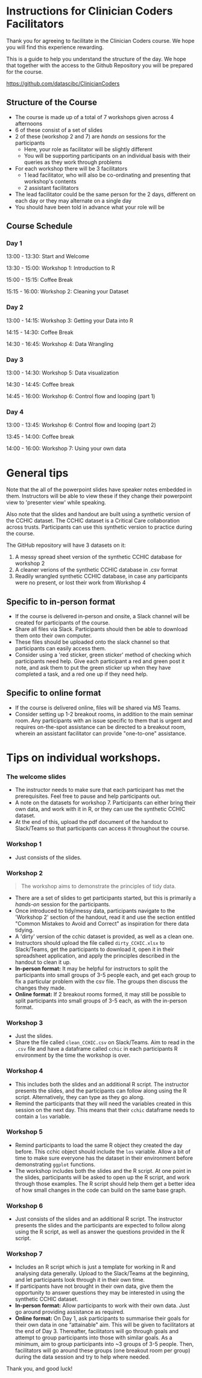 # Instructions for Clinician Coders Facilitators

Thank you for agreeing to facilitate in the Clinician Coders course. We hope you will find this experience rewarding.  
  
  
This is a guide to help you understand the structure of the day. We hope that together with the access to the Github Repository you will be prepared for the course. 

<https://github.com/datascibc/ClinicianCoders>

## Structure of the Course

- The course is made up of a total of 7 workshops given across 4 afternoons
- 6 of these consist of a set of slides
- 2 of these (workshop 2 and 7) are *hands on* sessions for the participants
    - Here, your role as facilitator will be slightly different
    - You will be supporting participants on an individual basis with their queries as they work through problems
- For each workshop there will be 3 facilitators
    - 1 lead facilitator, who will also be co-ordinating and presenting that workshop's contents
    - 2 assistant facilitators
- The lead facilitator could be the same person for the 2 days, different on each day or they may alternate on a single day
- You should have been told in advance what your role will be

## Course Schedule

### Day 1

13:00 - 13:30: Start and Welcome

13:30 - 15:00: Workshop 1: Introduction to R

15:00 - 15:15: Coffee Break

15:15 - 16:00: Workshop 2: Cleaning your Dataset

### Day 2

13:00 - 14:15: Workshop 3: Getting your Data into R 

14:15 - 14:30: Coffee Break

14:30 - 16:45: Workshop 4: Data Wrangling 

### Day 3

13:00 - 14:30: Workshop 5: Data visualization

14:30 - 14:45: Coffee break

14:45 - 16:00: Workshop 6: Control flow and looping (part 1)

### Day 4

13:00 - 13:45: Workshop 6: Control flow and looping (part 2)

13:45 - 14:00: Coffee break

14:00 - 16:00: Workshop 7: Using your own data

# General tips 

Note that the all of the powerpoint slides have speaker notes embedded in them. Instructors will be able to view these if they change their powerpoint view to 'presenter view' while speaking.

Also note that the slides and handout are built using a synthetic version of the CCHIC dataset. The CCHIC dataset is a Critical Care collaboration across trusts. Participants can use this synthetic version to practice during the course.  

The GitHub repository will have 3 datasets on it:
1) A messy spread sheet version of the synthetic CCHIC database for workshop 2
2) A cleaner verions of the synthetic CCHIC database in .csv format
3) Readily wrangled synthetic CCHIC database, in case any participants were no present, or lost their work from Workshop 4

## Specific to in-person format
- If the course is delivered in-person and onsite, a Slack channel will be created for participants of the course. 
- Share all files via Slack. Participants should then be able to download them onto their own computer. 
- These files should be uploaded onto the slack channel so that participants can easily access them. 
- Consider using a 'red sticker, green sticker' method of checking which participants need help. Give each participant a red and green post it note, and ask them to put the green sticker up when they have completed a task, and a red one up if they need help. 

## Specific to online format
- If the course is delivered online, files will be shared via MS Teams.
- Consider setting up 1-2 breakout rooms, in addition to the main seminar room. Any participants with an issue specific to them that is urgent and requires on-the-spot assistance can be directed to a breakout room, wherein an assistant facilitator can provide "one-to-one" assistance.

# Tips on individual workshops.

### The welcome slides

- The instructor needs to make sure that each participant has met the prerequisites. Feel free to pause and help participants out.
- A note on the datasets for workshop 7. Participants can either bring their own data, and work with it in R, or they can use the synthetic CCHIC dataset. 
- At the end of this, upload the pdf document of the handout to Slack/Teams so that participants can access it throughout the course. 

### Workshop 1 

- Just consists of the slides. 

### Workshop 2

> The workshop aims to demonstrate the principles of tidy data. 

- There are a set of slides to get participants started, but this is primarily a *hands-on* session for the participants.
- Once introduced to tidy/messy data, participants navigate to the 'Workshop 2' section of the handout, read it and use the section entitled "Common Mistakes to Avoid and Correct" as inspiration for there data tidying. 
- A 'dirty' version of the cchic dataset is provided, as well as a clean one. 
- Instructors should upload the file called `dirty_CCHIC.xlsx` to Slack/Teams, get the participants to download it, open it in their spreadsheet application, and apply the principles described in the handout to clean it up. 
- **In-person format:** It may be helpful for instructors to split the participants into small groups of 3-5 people each, and get each group to fix a particular problem with the csv file. The groups then discuss the changes they made. 
- **Online format:** If 2 breakout rooms formed, it may still be possible to split participants into small groups of 3-5 each, as with the in-person format.

### Workshop 3

- Just the slides. 
- Share the file called `clean_CCHIC.csv` on Slack/Teams. Aim to read in the `.csv` file and have a dataframe called `cchic` in each participants R environment by the time the workshop is over. 

### Workshop 4

- This includes both the slides and an additional R script. The instructor presents the slides, and the participants can follow along using the R script. Alternatively, they can type as they go along. 
- Remind the participants that they will need the variables created in this session on the next day. This means that their `cchic` dataframe needs to contain a `los` variable. 

### Workshop 5

- Remind participants to load the same R object they created the day before. This cchic object should include the `los` variable. Allow a bit of time to make sure everyone has the dataset in their environment before demonstrating `ggplot` functions. 
- The workshop includes both the slides and the R script. At one point in the slides, participants will be asked to open up the R script, and work through those examples. The R script should help them get a better idea of how small changes in the code can build on the same base graph. 

### Workshop 6

- Just consists of the slides and an additional R script. The instructor presents the slides and the participants are expected to follow along using the R script, as well as answer the questions provided in the R script.  

### Workshop 7

- Includes an R script which is just a template for working in R and analysing data generally. Upload to the Slack/Teams at the beginning, and let participants look through it in their own time.
- If participants have not brought in their own data, give them the opportunity to answer questions they may be interested in using the synthetic CCHIC dataset. 
- **In-person format:** Allow participants to work with their own data. Just go around providing assistance as required. 
- **Online format:** On Day 1, ask participants to summarise their goals for their own data in one “attainable" aim. This will be given to facilitators at the end of Day 3. Thereafter, facilitators will go through goals and attempt to group participants into those with similar goals. As a minimum, aim to group participants into ~3 groups of 3-5 people. Then, facilitators will go around these groups (one breakout room per group) during the data session and try to help where needed.

Thank you, and good luck!
